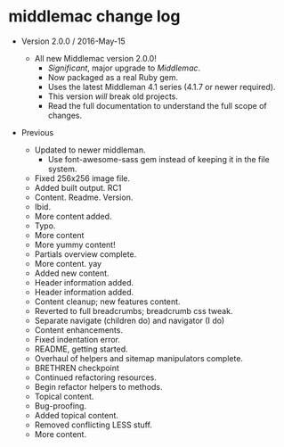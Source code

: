 middlemac change log
====================

- Version 2.0.0 / 2016-May-15

  - All new Middlemac version 2.0.0!
      - _Significant_, major upgrade to _Middlemac_.
      - Now packaged as a real Ruby gem.
      - Uses the latest Middleman 4.1 series (4.1.7 or newer required).
      - This version _will_ break old projects.
      - Read the full documentation to understand the full scope of changes.

- Previous
  - Updated to newer middleman.
    - Use font-awesome-sass gem instead of keeping it in the file system.
  - Fixed 256x256 image file.
  - Added built output. RC1
  - Content. Readme. Version.
  - Ibid.
  - More content added.
  - Typo.
  - More content
  - More yummy content\!
  - Partials overview complete.
  - More content. yay
  - Added new content.
  - Header information added.
  - Header information added.
  - Content cleanup; new features content.
  - Reverted to full breadcrumbs; breadcrumb css tweak.
  - Separate navigate (children do) and navigator (I do)
  - Content enhancements.
  - Fixed indentation error.
  - README, getting started.
  - Overhaul of helpers and sitemap manipulators complete.
  - BRETHREN checkpoint
  - Continued refactoring resources.
  - Begin refactor helpers to methods.
  - Topical content.
  - Bug-proofing.
  - Added topical content.
  - Removed conflicting LESS stuff.
  - More content.
